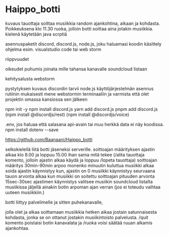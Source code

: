 # Haippo_botti
kuvaus
tauottaja soittaa musiikkia random ajankohtina, aikaan ja kohdasta. Poikkeuksena klo 11.30 ruoka, jolloin botti soittaa aina jotakin musiikkia. 
kielenä käytetään java scrptiä

asennuspaketit
discord, discord.js, node.js, joku haluamasi koodin käsittely ohjelma esim. visualstudio code tai web storm

riippvuudet


oikeudet
puhumis
joinata mille tahansa kanavalle
soundcloud listaan

kehitysalusta 
webstorm

pystytyksen kuvaus
discordin tarvii
node.js käyttöjärjestelmän asennus rutiinin mukaisesti
mene webstormin terminaaliin ja varmista että olet projektin omassa kansiossa sen jälkeen

npm init -y
npm install discord.js 
yarn add discord.js
pnpm add discord.js
(npm install @discordjs/rest) 
(npm install @discordjs/voice)

.env, jos haluaa että salasana api-avain tai muu herkkä data ei näy koodissa.
npm install dotenv --save


https://github.com/Baanaani/Haippo_botti

selkokielellä
liitä botti jäseneksi serverille.
soittoajan määrityksen ajastin alkaa klo 8.00 ja loppuu 15.00 ihan sama mitä tekee
(/alita tauottaja komento, jolloin ajastin alkaa käydä ja loppuu /lopeta tauottaja)
soittoajan määritys 30min-90min 
arpoo monenko minuutin kuluttua musiikki alkaa soida
ajastin käynnistyy
kun, ajastin on 0 musiikki käynnistyy
seurvaana tauon arvonta alkaa kun musiikki on soitettu
soittoajan pituuden arvonta 15sec-30sec
ajastimen käynnistys
valitsee musiikin soundcloud listalta
musiikissa jäljellä ainakin botin arpoman ajan verran (jos ei toteudu vaihtaa uuteen musiikkiin.)

botti liittyy palvelimelle ja sitten puhekanavalle,


jolla olet ja alkaa soittamaan musiikkia hetken aikaa jostain satunnaisesta kohdasta, jonka se on ottanut jostakin musiikintoisto palvelusta. /quit komento poistaisi botin kanavalata ja /ruoka voisi säätää ruuan alkamis ajankohtaa.
